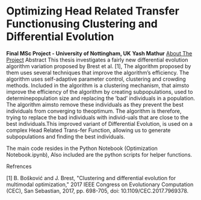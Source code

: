 # Optimizing Head Related Transfer Functionusing Clustering and Differential Evolution

**Final MSc Project - University of Nottingham, UK**
**Yash Mathur**
<a href="#about-the-project">About The Project</a>
Abstract
This thesis investigates a fairly new differential evolution algorithm variation proposed by  Brest et  al. [1],  The  algorithm  proposed  by  them  uses  several  techniques  that  improve the algorithm’s efficiency.  The algorithm uses self-adaptive parameter control, clustering and crowding methods.  Included in the algorithm is a clustering mechanism, that aimsto improve the efficiency of the algorithm by creating subpopulations, used to determinepopulation size and replacing the ’bad’ individuals in a population.  The algorithm aimsto remove these individuals as they prevent the best individuals from converging to theoptimum.  The algorithm is therefore, trying to replace the bad individuals with individ-uals that are close to the best individuals.This improved variant of Differential Evolution, is used on a complex Head Related Trans-fer Function, allowing us to generate subpopulations and finding the best individuals.

The main code resides in the Python Notebook (Optimization Notebook.ipynb), Also included are the python scripts for helper functions.

Refrences

[1] B. Bošković and J. Brest, "Clustering and differential evolution for multimodal optimization," 2017 IEEE Congress on Evolutionary Computation (CEC), San Sebastian, 2017, pp. 698-705, doi: 10.1109/CEC.2017.7969378. 
